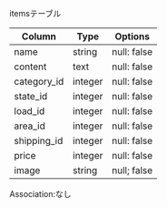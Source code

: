 
itemsテーブル

| Column         |  Type   |      Options           |
| ---------------|-------- |------------------------|
| name           | string  | null: false            |
| content        | text    | null: false            |
| category_id    | integer | null: false            |
| state_id       | integer | null: false            |
| load_id        | integer | null: false            |
| area_id        | integer | null: false            |
| shipping_id    | integer | null: false            |
| price          | integer | null: false            |
| image          | string  | null; false

Association:なし
